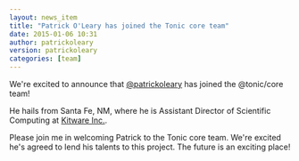 ```yaml
---
layout: news_item
title: "Patrick O'Leary has joined the Tonic core team"
date: 2015-01-06 10:31
author: patrickoleary
version: patrickoleary
categories: [team]
---
```


We're excited to announce that [@patrickoleary][] has joined the @tonic/core team!

He hails from Santa Fe, NM, where he is Assistant Director of Scientific Computing
at [Kitware Inc.][].

Please join me in welcoming Patrick to the Tonic core team. We're excited he's
agreed to lend his talents to this project. The future is an exciting place!

[@patrickoleary]: https://github.com/patrickoleary
[Kitware Inc.]: http://www.kitware.com
